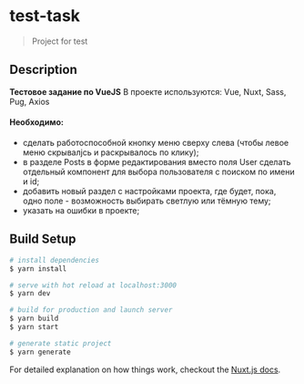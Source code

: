 # test-task

> Project for test

## Description
**Тестовое задание по VueJS**
В проекте используются: Vue, Nuxt, Sass, Pug, Axios

#### Необходимо:
- сделать работоспособной кнопку меню сверху слева (чтобы левое меню скрывалjсь и раскрывалось по клику);
- в разделе Posts в форме редактирования вместо поля User сделать отдельный компонент для выбора пользователя с поиском по имени и id;
- добавить новый раздел с настройками проекта, где будет, пока, одно поле - возможность выбирать светлую или тёмную тему;
- указать на ошибки в проекте;

## Build Setup

``` bash
# install dependencies
$ yarn install

# serve with hot reload at localhost:3000
$ yarn dev

# build for production and launch server
$ yarn build
$ yarn start

# generate static project
$ yarn generate
```

For detailed explanation on how things work, checkout the [Nuxt.js docs](https://github.com/nuxt/nuxt.js).

